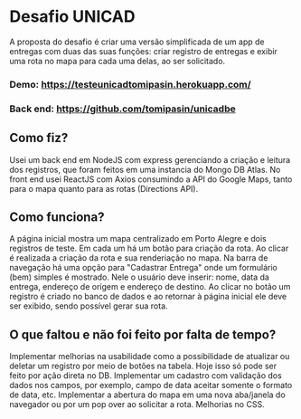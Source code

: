 # Desafio UNICAD
A proposta do desafio é criar uma versão simplificada de um app de entregas com duas das suas funções: criar registro de entregas e exibir uma rota no mapa para cada uma delas, ao ser solicitado.


### Demo: <a href="https://testeunicadtomipasin.herokuapp.com/">https://testeunicadtomipasin.herokuapp.com/</a>

### Back end: <a href="https://github.com/tomipasin/unicadbe">https://github.com/tomipasin/unicadbe</a>


## Como fiz?
Usei um back end em NodeJS com express gerenciando a criação e leitura dos registros, que foram feitos em uma instancia do Mongo DB Atlas. 
No front end usei ReactJS com Axios consumindo a API do Google Maps, tanto para o mapa quanto para as rotas (Directions API). 

## Como funciona?
A página inicial mostra um mapa centralizado em Porto Alegre e dois registros de teste. Em cada um há um botão para criação da rota. Ao clicar é realizada a criação da rota e sua renderiação no mapa. 
Na barra de navegação há uma opção para "Cadastrar Entrega" onde um formulário (bem) simples é mostrado. Nele o usuário deve inserir: nome, data da entrega, endereço de orígem e endereço de destino. Ao clicar no botão um registro é criado no banco de dados e ao retornar à página inicial ele deve ser exibido, sendo possível gerar sua rota.

## O que faltou e não foi feito por falta de tempo?
Implementar melhorias na usabilidade como a possibilidade de atualizar ou deletar um registro por meio de botões na tabela. Hoje isso só pode ser feito por ação direta no DB.
Implementar um cadastro com validação dos dados nos campos, por exemplo, campo de data aceitar somente o formato de data, etc.
Implementar a abertura do mapa em uma nova aba/janela do navegador ou por um pop over ao solicitar a rota.
Melhorias no CSS.

